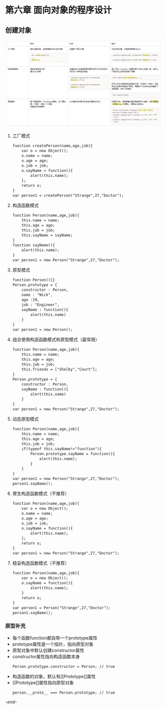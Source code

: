 # 第六章 面向对象的程序设计

## 创建对象

![对象比较](images/oocompare.png)

1. 工厂模式
    ```
    function createPerson(name,age,job){
        var o = new Object();
        o.name = name;
        o.age = age;
        o.job = job;
        o.sayName = function(){
            alert(this.name);
        };
        return o;
    }
    var person1 = createPerson("Strange",27,"Doctor");
    ```
2. 构造函数模式
    ```
    function Person(name,age,job){
        this.name = name;
        this.age = age;
        this.job = job;
        this.sayName = sayName;
    }
    function sayName(){
        alert(this.name);
    }
    var person1 = new Person("Strange",27,"Doctor");
    ```
3. 原型模式
    ```
    function Person(){}
    Person.prototype = {
        constructor : Person,
        name : "Nick",
        age :29,
        job : "Engineer",
        sayName : function(){
            alert(this.name)
        }
    }
    var person1 = new Person();
    ```
4. 组合使用构造函数模式和原型模式（最常用）
    ```
    function Person(name,age,job){
        this.name = name;
        this.age = age;
        this.job = job;
        this.friends = ["Shelby","Court"];
    }
    Person.prototype = {
        constructor : Person,
        sayName : function(){
            alert(this.name)
        }
    }
    var person1 = new Person("Strange",27,"Doctor");
    ```
5. 动态原型模式
    ```
    function Person(name,age,job){
        this.name = name;
        this.age = age;
        this.job = job;
        if(typeof this.sayName!="function"){
            Person.prototype.sayName = function(){
                alert(this.name);
            }
        }
    }
    var person1 = new Person("Strange",27,"Doctor");
    person1.sayName();
    ```
6. 寄生构造函数模式（不推荐）
    ```
    function Person(name,age,job){
        var o = new Object();
        o.name = name;
        o.age = age;
        o.job = job;
        o.sayName = function(){
            alert(this.name);
        };
        return o;
    }
    var person1 = new Person("Strange",27,"Doctor");
    ```
7. 稳妥构造函数模式（不推荐）
    ```
    function Person(name,age,job){
        var o = new Object();
        o.sayName = function(){
            alert(this.name);
        }
        return o;
    }
    var person1 = Person("Strange",27,"Doctor");
    person1.sayName();
    ```

### 原型补充
* 每个函数function都自带一个prototype属性
* prototype属性是一个指针，指向原型对象
* 原型对象中默认创建constructor属性
* constructor属性指向构造函数本身
    ```
    Person.prototype.constructor = Person; // true
    ```
* 构造函数的对象，默认有[[Prototype]]属性
* [[Prototype]]属性指向原型对象
    ```
    person.__proto__ === Person.prototype; // true
    ```

*-end-*
